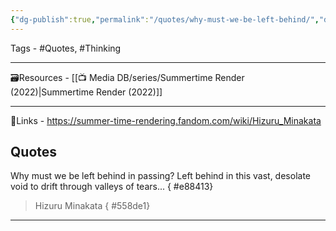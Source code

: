 ```yaml
---
{"dg-publish":true,"permalink":"/quotes/why-must-we-be-left-behind/","dgPassFrontmatter":true,"noteIcon":"3","created":"2023-11-14T21:08:39.693+05:30","updated":"2023-12-12T23:34:39.294+05:30"}
---
```



Tags - #Quotes, #Thinking 

---

🗃Resources - [[📺 Media DB/series/Summertime Render (2022)\|Summertime Render (2022)]]

---
 🔗Links - https://summer-time-rendering.fandom.com/wiki/Hizuru_Minakata

## Quotes

Why must we be left behind in passing? Left behind in this vast, desolate void to drift through valleys of tears...
{ #e88413}

> Hizuru Minakata
{ #558de1}


---
